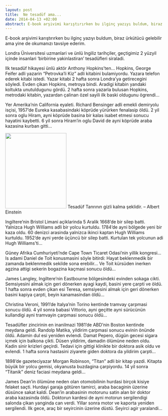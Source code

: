 ```yaml
---
layout: post
title:  Ne tesadüf ama...
date: 2014-04-13 +02:00
abstract: E-book arşivimi karıştırırken bu ilginç yazıyı buldum, biraz ürkütücü gelebilir ama yine de okumanızı tavsiye ederim...
---
```


E-book arşivimi karıştırırken bu ilginç yazıyı buldum, biraz ürkütücü gelebilir ama yine de okumanızı tavsiye ederim.

Londra Üniversitesi uzmanlari ve ünlü Ingiliz tarihçiler, geçtigimiz 2 yüzyil içinde insanlari ‘birbirine yakinlastiran’ tesadüfleri siraladi.

Ilk tesadüf hikayesi ünlü aktör Anthony Hopkins’ten…
Hopkins, George Feifer adli yazarin “Petrovka’li Kiz” adli kitabini bulamiyordu. Yazara telefon ederek kitabi istedi. Yazar kitabi 2 hafta sonra Londra’ya getirecegini söyledi. Evden çikan Hopkins, metroya bindi. Aradigi kitabin yandaki koltukta unutuldugunu gördü. 2 hafta sonra yazarla bulusan Hopkins, metrodaki kitabin, yazardan çalinan özel sayili ilk baski oldugunu ögrendi…

Yer Amerika’nin California eyaleti. Richard Bensinger adli emekli demiryolu isçisi, 1957’de Eureka kasabasindaki köprüde yürürken fenalasip öldü. 2 yil sonra oglu Hiram, ayni köprüde basina bir kalas isabet etmesi sonucu hayatini kaybetti. 6 yil sonra Hiram’in oglu David de ayni köprüde araba kazasina kurban gitti…

<img alt="" src="{{ site.baseurl }}/assets/einstein-uykusuzadam.jpg" width="195" height="240" />
Tesadüf Tanrının gizli kalma şeklidir. – Albert Einstein

Ingiltere’nin Bristol Limani açiklarinda 5 Aralik 1668’de bir silep batti. Yalnizca Hugh Williams adli bir yolcu kurtuldu. 1784’de ayni bölgede yeni bir kaza oldu. 60 denizci arasinda yalnizca ikinci kaptan Hugh Williams kurtuldu. 1952’de ayni yerde üçüncü bir silep batti. Kurtulan tek yolcunun adi Hugh Williams’ti…

Güney Afrika Cumhuriyeti’nde Cape Town Ticaret Odasi’nin yillik kongresi… Is adami Daniel de Toit konusmasini söyle bitirdi: Hayat beklenmedik bir zamanda beklenmedik sekilde sona erebilir… Ve Toit kürsüden inerken agzina attigi sekerin bogazina kaçmasi sonucu öldü…

James Langley, Ingiltere’nin Eastbourne bölgesindeki evinden sokaga cikti. Semsiyesini almak için geri dönerken ayagi kaydi, basini yere çarpti ve öldü. 1 hafta sonra evden çikan esi Teresa, semsiyesini almak için geri dönerken basini kapiya çarpti, beyin kanamasindan öldü…

Christina Veroni, 1991’de Italya’nin Torino kentinde tramvay çarpmasi sonucu öldü. 4 yil sonra babasi Vittorio, ayni geçitte ayni sürücünün kullandigi ayni tramvayin çarpmasi sonucu öldü…

Tesadüfler zincirinin en inanilmazi 1981’de ABD’nin Boston kentinde meydana geldi. Randolp Matika, yildirim çarpmasi sonucu evinin önünde öldü. Adamin dul esi yeniden evlendi. Damat Pepero, dügün gecesi sigara içmek için balkona çikti. Düsen yildirim, damadin ölümüne neden oldu. Kadin sinir krizleri geçirdi. Tedavi için gittigi klinikte bir doktora asik oldu ve evlendi. 1 hafta sonra hastasini ziyarete giden doktora da yildirim çarpti…

1898’de gazeteciyazar Morgan Robinson, “Titan” adli bir kitap yazdi. Kitapta büyük bir yolcu gemisi, okyanusta buzdagina çarpiyordu. 14 yil sonra “Titanik” deniz faciasi meydana
geldi…

James Dean’in ölümüne neden olan otomobilinin hurdasi birçok kisiye felaket saçti. Hurdayi garaja götüren tamirci, araba bacaginin üzerine düsünce sakat kaldi. Dean’in arabasinin motorunu satin alan bir doktor araba kazasinda öldü. Doktorun kardesi de ayni motorun sergilendigi salonda çikan yanginda can verdi. Yillar sonra motor ve kaporta yeniden sergilendi. Ilk gece, araç bir seyircinin üzerine düstü. Seyirci agir yaralandi…
